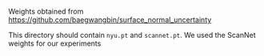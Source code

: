 Weights obtained from https://github.com/baegwangbin/surface_normal_uncertainty

This directory should contain `nyu.pt` and `scannet.pt`. We used the ScanNet weights
for our experiments